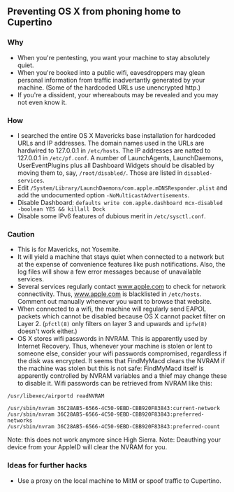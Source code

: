 ## Preventing OS X from phoning home to Cupertino

### Why

* When you're pentesting, you want your machine to stay absolutely quiet.
* When you're booked into a public wifi, eavesdroppers may glean personal information from traffic inadvertantly generated by your machine. (Some of the hardcoded URLs use unencrypted http.)
* If you're a dissident, your whereabouts may be revealed and you may not even know it.

### How

* I searched the entire OS X Mavericks base installation for hardcoded URLs and IP addresses. The domain names used in the URLs are hardwired to 127.0.0.1 in `/etc/hosts`. The IP addresses are natted to 127.0.0.1 in `/etc/pf.conf`. A number of LaunchAgents, LaunchDaemons, UserEventPlugins plus all Dashboard Widgets should be disabled by moving them to, say, `/root/disabled/`. Those are listed in `disabled-services`.
* Edit `/System/Library/LaunchDaemons/com.apple.mDNSResponder.plist` and add the undocumented option `-NoMulticastAdvertisements`.
* Disable Dashboard: `defaults write com.apple.dashboard mcx-disabled -boolean YES && killall Dock`
* Disable some IPv6 features of dubious merit in `/etc/sysctl.conf`.

### Caution

* This is for Mavericks, not Yosemite.
* It will yield a machine that stays quiet when connected to a network but at the expense of convenience features like push notifications. Also, the log files will show a few error messages because of unavailable services.
* Several services regularly contact www.apple.com to check for network connectivity. Thus, www.apple.com is blacklisted in `/etc/hosts`. Comment out manually whenever you want to browse that website.
* When connected to a wifi, the machine will regularly send EAPOL packets which cannot be disabled because OS X cannot packet filter on Layer 2. (`pfctl(8)` only filters on layer 3 and upwards and `ipfw(8)` doesn't work either.)
* OS X stores wifi passwords in NVRAM. This is apparently used by Internet Recovery. Thus, whenever your machine is stolen or lent to someone else, consider your wifi passwords compromised, regardless if the disk was encrypted. It seems that FindMyMacd clears the NVRAM if the machine was stolen but this is not safe: FindMyMacd itself is apparently controlled by NVRAM variables and a thief may change these to disable it. Wifi passwords can be retrieved from NVRAM like this:
```
/usr/libexec/airportd readNVRAM

/usr/sbin/nvram 36C28AB5-6566-4C50-9EBD-CBB920F83843:current-network
/usr/sbin/nvram 36C28AB5-6566-4C50-9EBD-CBB920F83843:preferred-networks
/usr/sbin/nvram 36C28AB5-6566-4C50-9EBD-CBB920F83843:preferred-count
```

Note: this does not work anymore since High Sierra.
Note: Deauthing your device from your AppleID will clear the NVRAM for you.

### Ideas for further hacks

* Use a proxy on the local machine to MitM or spoof traffic to Cupertino.
